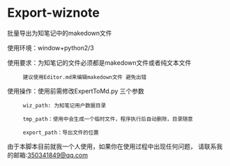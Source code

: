 # Export-wiznote
批量导出为知笔记中的makedown文件

使用环境：window+python2/3

使用要求：为知笔记的文件必须都是makedown文件或者纯文本文件

         建议使用Editor.md来编辑makedown文件 避免出错

使用操作：使用前需修改ExpertToMd.py 三个参数

         wiz_path: 为知笔记用户数据目录
         
         tmp_path：使用中会生成一个临时文件，程序执行后自动删除，目录随意
         
         export_path：导出文件的位置

由于本脚本目前就我一个人使用，如果你在使用过程中出现任何问题，
请联系我的邮箱:350341849@qq.com
